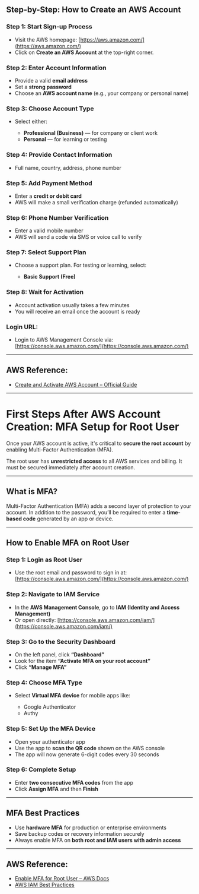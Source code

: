 ## Step-by-Step: How to Create an AWS Account

### Step 1: Start Sign-up Process

* Visit the AWS homepage: [https://aws.amazon.com/](https://aws.amazon.com/)
* Click on **Create an AWS Account** at the top-right corner.

### Step 2: Enter Account Information

* Provide a valid **email address**
* Set a **strong password**
* Choose an **AWS account name** (e.g., your company or personal name)

### Step 3: Choose Account Type

* Select either:

  * **Professional (Business)** — for company or client work
  * **Personal** — for learning or testing

### Step 4: Provide Contact Information

* Full name, country, address, phone number

### Step 5: Add Payment Method

* Enter a **credit or debit card**
* AWS will make a small verification charge (refunded automatically)

### Step 6: Phone Number Verification

* Enter a valid mobile number
* AWS will send a code via SMS or voice call to verify

### Step 7: Select Support Plan

* Choose a support plan. For testing or learning, select:

  * **Basic Support (Free)**

### Step 8: Wait for Activation

* Account activation usually takes a few minutes
* You will receive an email once the account is ready

### Login URL:

* Login to AWS Management Console via: [https://console.aws.amazon.com/](https://console.aws.amazon.com/)

---

## AWS Reference:

* [Create and Activate AWS Account – Official Guide](https://docs.aws.amazon.com/accounts/latest/reference/manage-acct-creating.html)

---

# First Steps After AWS Account Creation: MFA Setup for Root User

Once your AWS account is active, it's critical to **secure the root account** by enabling Multi-Factor Authentication (MFA).

The root user has **unrestricted access** to all AWS services and billing. It must be secured immediately after account creation.

---

## What is MFA?

Multi-Factor Authentication (MFA) adds a second layer of protection to your account. In addition to the password, you’ll be required to enter a **time-based code** generated by an app or device.

---

## How to Enable MFA on Root User

### Step 1: Login as Root User

* Use the root email and password to sign in at: [https://console.aws.amazon.com/](https://console.aws.amazon.com/)

### Step 2: Navigate to IAM Service

* In the **AWS Management Console**, go to **IAM (Identity and Access Management)**
* Or open directly: [https://console.aws.amazon.com/iam/](https://console.aws.amazon.com/iam/)

### Step 3: Go to the Security Dashboard

* On the left panel, click **“Dashboard”**
* Look for the item **“Activate MFA on your root account”**
* Click **“Manage MFA”**

### Step 4: Choose MFA Type

* Select **Virtual MFA device** for mobile apps like:

  * Google Authenticator
  * Authy

### Step 5: Set Up the MFA Device

* Open your authenticator app
* Use the app to **scan the QR code** shown on the AWS console
* The app will now generate 6-digit codes every 30 seconds

### Step 6: Complete Setup

* Enter **two consecutive MFA codes** from the app
* Click **Assign MFA** and then **Finish**

---

## MFA Best Practices

* Use **hardware MFA** for production or enterprise environments
* Save backup codes or recovery information securely
* Always enable MFA on **both root and IAM users with admin access**

---

## AWS Reference:

* [Enable MFA for Root User – AWS Docs](https://docs.aws.amazon.com/IAM/latest/UserGuide/id_credentials_mfa_enable_virtual.html)
* [AWS IAM Best Practices](https://docs.aws.amazon.com/IAM/latest/UserGuide/best-practices.html)

